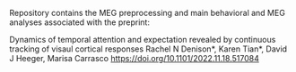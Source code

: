Repository contains the MEG preprocessing and main behavioral and MEG analyses associated with the preprint:

Dynamics of temporal attention and expectation revealed by continuous tracking of visaul cortical responses
Rachel N Denison*, Karen Tian*, David J Heeger, Marisa Carrasco 
https://doi.org/10.1101/2022.11.18.517084
